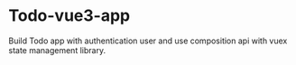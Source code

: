 # Todo-vue3-app
Build Todo app with authentication user and use composition api with vuex state management library. 
